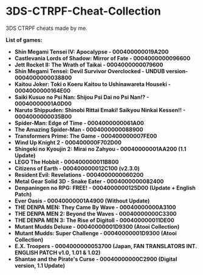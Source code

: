 # 3DS-CTRPF-Cheat-Collection
3DS CTRPF cheats made by me.

**List of games:**

* **Shin Megami Tensei IV: Apocalypse - 000400000019A200**
* **Castlevania Lords of Shadow: Mirror of Fate - 0004000000096600**
* **Jett Rocket II: The Wrath of Taikai - 0004000000079600**
* **Shin Megami Tensei: Devil Survivor Overclocked - UNDUB version- 0004000000038800**
* **Kaitou Joker: Toki o Koeru Kaitou to Ushinawareta Houseki - 0004000000164E00**
* **Saiki Kusuo no Psi Nan: Shijou Psi Dai no Psi Nan!? - 00040000001A0D00**
* **Naruto Shippuden: Shinobi Rittai Emaki! Saikyou Ninkai Kessen!! - 0004000000035B00**
* **Spider-Man: Edge of Time - 0004000000061A00**
* **The Amazing Spider-Man - 0004000000088900**
* **Transformers Prime: The Game - 000400000007FE00**
* **Wind Up Knight 2 - 000400000F702D00**
* **Shingeki no Kyoujin 2: Mirai no Zahyou - 00040000001AA200 (1.1 Update)**
* **LEGO The Hobbit - 000400000011B800**
* **Citizens of Earth - 000400000012C100 (v2.3.0)**
* **Resident Evil: Revelations - 0004000000060200**
* **Metal Gear Solid 3D - Snake Eater - 0004000000082400**
* **Denpaningen no RPG: FREE! - 0004000000125D00 (Update + English Patch)**
* **Ever Oasis - 00040000001A4900 (Without Update)**
* **THE DENPA MEN: They Came By Wave - 00040000000A3100**
* **THE DENPA MEN 2: Beyond the Waves - 00040000000C3300**
* **THE DENPA MEN 3: The Rise of Digitoll - 000400000011DE00**
* **Mutant Mudds Deluxe - 00040000001D9300 (Atooi Collection)**
* **Mutant Mudds: Super Challenge - 00040000001D9300 (Atooi Collection)**
* **E.X. Troopers - 0004000000053700 (Japan, FAN TRANSLATORS INT. ENGLISH PATCH v1.0, 1.01 & 1.02)**
* **Shantae and the Pirate's Curse - 00040000000C2900 (Digital version, 1.1 Update)**
